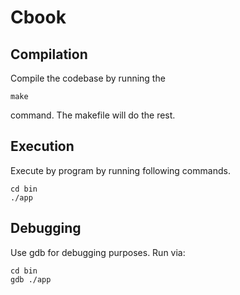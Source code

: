 # Cbook

## Compilation
Compile the codebase by running the 
```
make
```
command. The makefile will do the rest.

## Execution
Execute by program by running following commands.
```
cd bin
./app
```

## Debugging
Use gdb for debugging purposes. Run via:
```
cd bin
gdb ./app
```


